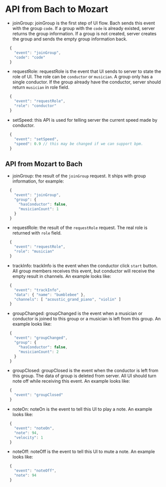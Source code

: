 # API from Bach to Mozart

* joinGroup: joinGroup is the first step of UI flow. Bach sends this event with the group `code`. If a group with the `code` is already existed, server returns the group information. If a group is not created, server creates the group and sends the empty group information back.

``` javascript
  {
    "event": "joinGroup",
    "code": "code"
  }
```

* requestRole: requestRole is the event that UI sends to server to state the role of UI. The role can be `conductor` or `musician`. A group only has a single conductor. If the group already have the conductor, server should return `musician` in role field.

``` javascript
  {
    "event": "requestRole",
    "role": "conductor"
  }
```

* setSpeed: this API is used for telling server the current speed made by conductor.

``` javascript
  {
    "event": "setSpeed",
    "speed": 0.9 // this may be changed if we can support bpm.
  }
```

## API from Mozart to Bach

* joinGroup: the result of the `joinGroup` request. It ships with group information, for example:

```javascript
  {
    "event": "joinGroup",
    "group": {
      "hasConductor": false,
      "musicianCount": 1
    }
  }
```

* requestRole: the result of the `requestRole` request. The real role is returned with `role` field.

```javascript
  {
    "event": "requestRole",
    "role": "musician"
  }
```

* trackInfo: trackInfo is the event when the conductor click `start` button. All group members receives this event, but conductor will receive the empty result in channels. An example looks like:

```javascript
  {
    "event": "trackInfo",
    "data": { "name": "bumblebee" },
    "channels": [ "acoustic_grand_piano", "violin" ]
  }
```

* groupChanged: groupChanged is the event when a musician or conductor is joined to this group or a musician is left from this group. An example looks like:

```javascript
  {
    "event": "groupChanged",
    "group": {
      "hasConductor": false,
      "musicianCount": 2
    }
  }
```

* groupClosed: groupClosed is the event when the conductor is left from this group. The data of group is deleted from server. All UI should turn note off while receiving this event. An example looks like:

```javascript
  {
    "event": "groupClosed"
  }
```

* noteOn: noteOn is the event to tell this UI to play a note. An example looks like:

```javascript
  {
    "event": "noteOn",
    "note": 94,
    "velocity": 1
  }
```

* noteOff: noteOff is the event to tell this UI to mute a note. An example looks like:

```javascript
  {
    "event": "noteOff",
    "note": 94
  }
```
